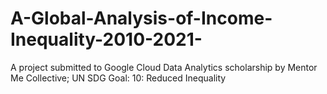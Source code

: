 # A-Global-Analysis-of-Income-Inequality-2010-2021-
A project submitted to Google Cloud Data Analytics scholarship by Mentor Me Collective; UN SDG Goal: 10: Reduced Inequality
